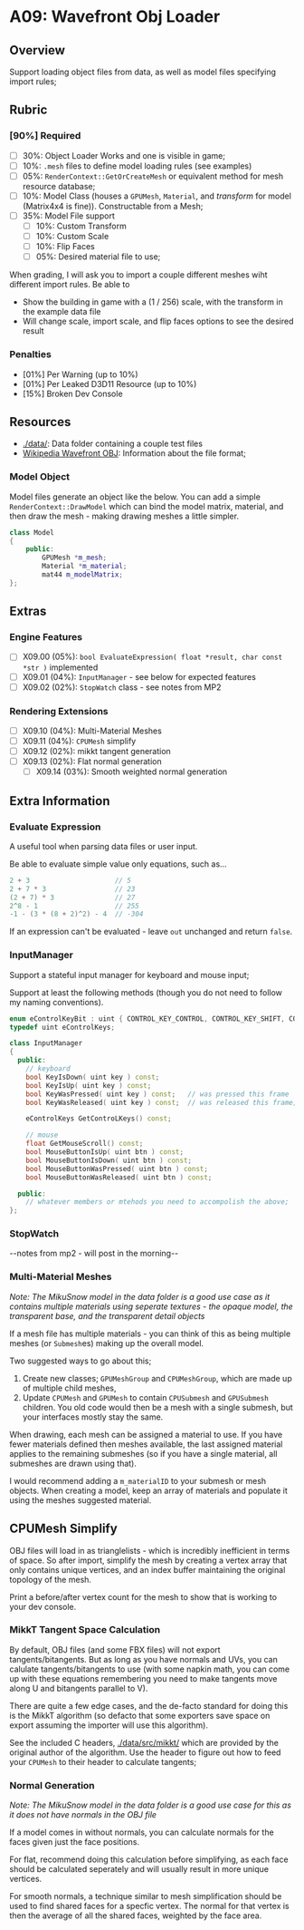 A09: Wavefront Obj Loader
======

## Overview
Support loading object files from data, as well as model files specifying import rules; 

## Rubric

### [90%] Required
- [ ] 30%: Object Loader Works and one is visible in game; 
- [ ] 10%: `.mesh` files to define model loading rules (see examples)
- [ ] 05%: `RenderContext::GetOrCreateMesh` or equivalent method for mesh resource database; 
- [ ] 10%: Model Class (houses a `GPUMesh`, `Material`, and *transform* for model (Matrix4x4 is fine)).  Constructable from a Mesh; 
- [ ] 35%: Model File support 
    - [ ] 10%: Custom Transform
    - [ ] 10%: Custom Scale
    - [ ] 10%: Flip Faces
    - [ ] 05%: Desired material file to use; 

When grading, I will ask you to import a couple different meshes wiht different import rules.  Be able to
- Show the building in game with a (1 / 256) scale, with the transform in the example data file
- Will change scale, import scale, and flip faces options to see the desired result

### Penalties
- [01%] Per Warning (up to 10%)
- [01%] Per Leaked D3D11 Resource (up to 10%)
- [15%] Broken Dev Console

## Resources
- [./data/](./data): Data folder containing a couple test files
- [Wikipedia Wavefront OBJ](https://en.wikipedia.org/wiki/Wavefront_.obj_file): Information about the file format; 

### Model Object
Model files generate an object like the below.  You can add a simple `RenderContext::DrawModel` which can bind the model matrix, material, and then draw the mesh - making drawing meshes a little simpler. 

```cpp
class Model
{
    public:
        GPUMesh *m_mesh; 
        Material *m_material; 
        mat44 m_modelMatrix;  
};
```


## Extras

### Engine Features
- [ ] X09.00 (05%): `bool EvaluateExpression( float *result, char const *str )` implemented
- [ ] X09.01 (04%): `InputManager` - see below for expected features
- [ ] X09.02 (02%): `StopWatch` class - see notes from MP2

### Rendering Extensions
- [ ] X09.10 (04%): Multi-Material Meshes
- [ ] X09.11 (04%): `CPUMesh` simplify
- [ ] X09.12 (02%): mikkt tangent generation
- [ ] X09.13 (02%): Flat normal generation
    - [ ] X09.14 (03%): Smooth weighted normal generation

## Extra Information

### Evaluate Expression 
A useful tool when parsing data files or user input.  

Be able to evaluate simple value only equations, such as...

```cpp
2 + 3                     // 5
2 + 7 * 3                 // 23
(2 + 7) * 3               // 27
2^8 - 1                   // 255
-1 - (3 * (8 + 2)^2) - 4  // -304
```

If an expression can't be evaluated - leave `out` unchanged and return `false`.


### InputManager
Support a stateful input manager for keyboard and mouse input; 

Support at least the following methods (though you do not need to follow my naming conventions).  

```cpp
enum eControlKeyBit : uint { CONTROL_KEY_CONTROL, CONTROL_KEY_SHIFT, CONTROL_KEY_ALT }; 
typedef uint eControlKeys; 

class InputManager
{
  public:
    // keyboard
    bool KeyIsDown( uint key ) const; 
    bool KeyIsUp( uint key ) const;
    bool KeyWasPressed( uint key ) const;   // was pressed this frame
    bool KeyWasReleased( uint key ) const;  // was released this frame; 

    eControlKeys GetControLKeys() const; 

    // mouse
    float GetMouseScroll() const; 
    bool MouseButtonIsUp( uint btn ) const; 
    bool MouseButtonIsDown( uint btn ) const; 
    bool MouseButtonWasPressed( uint btn ) const; 
    bool MouseButtonWasReleased( uint btn ) const; 

  public: 
    // whatever members or mtehods you need to accompolish the above; 
};
```

### StopWatch 
--notes from mp2 - will post in the morning--


### Multi-Material Meshes
*Note: The MikuSnow model in the data folder is a good use case as it contains multiple materials using seperate textures - the opaque model, the transparent base, and the transparent detail objects*

If a mesh file has multiple materials - you can think of this as being multiple meshes (or `Submesh`es) making up the overall model.  

Two suggested ways to go about this; 

1. Create new classes; `GPUMeshGroup` and `CPUMeshGroup`, which are made up of multiple child meshes, 
2. Update `CPUMesh` and `GPUMesh` to contain `CPUSubmesh` and `GPUSubmesh` children.  You old code would then be a mesh with a single submesh, but your interfaces mostly stay the same. 

When drawing, each mesh can be assigned a material to use.  If you have fewer materials defined then meshes available, the last assigned material applies to the remaining submeshes (so if you have a single material, all submeshes are drawn using that).  

I would recommend adding a `m_materialID` to your submesh or mesh objects.  When creating a model, keep an array of materials and populate it using the meshes suggested material. 


## CPUMesh Simplify
OBJ files will load in as trianglelists - which is incredibly inefficient in terms of space.  So after import, simplify the mesh by creating a vertex array that only contains unique vertices, and an index buffer maintaining the original topology of the mesh. 

Print a before/after vertex count for the mesh to show that is working to your dev console. 


### MikkT Tangent Space Calculation
By default, OBJ files (and some FBX files) will not export tangents/bitangents.  But as long as you have normals and UVs, you can calulate tangents/bitangents to use (with some napkin math, you can come up with these equations remembering you need to make tangents move along U and bitangents parallel to V). 

There are quite a few edge cases, and the de-facto standard for doing this is the MikkT algorithm (so defacto that some exporters save space on export assuming the importer will use this algorithm).  

See the included C headers, [./data/src/mikkt/](./data/src/mikkt/) which are provided by the original author of the algorithm.  Use the header to figure out how to feed your `CPUMesh` to their header to calculate tangents; 


### Normal Generation
*Note: The MikuSnow model in the data folder is a good use case for this as it does not have normals in the OBJ file*

If a model comes in without normals, you can calculate normals for the faces given just the face positions. 

For flat, recommend doing this calculation before simplifying, as each face should be calculated seperately and will usually result in more unique vertices.

For smooth normals, a technique similar to mesh simplification should be used to find shared faces for a specfic vertex.  The normal for that vertex is then the average of all the shared faces, weighted by the face area. 